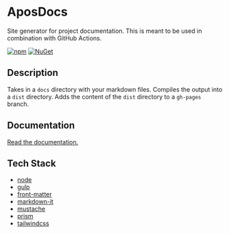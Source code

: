 # AposDocs
Site generator for project documentation. This is meant to be used in combination with GitHub Actions.

[![npm](https://img.shields.io/npm/v/apos-docs.svg)](https://www.npmjs.com/package/apos-docs) [![NuGet](https://img.shields.io/npm/dt/apos-docs.svg)](https://www.npmjs.com/package/apos-docs)

## Description
Takes in a `docs` directory with your markdown files. Compiles the output into a `dist` directory. Adds the content of the `dist` directory to a `gh-pages` branch.

## Documentation
[Read the documentation.](https://apostolique.github.io/AposDocs/)

## Tech Stack
* [node](https://nodejs.org)
* [gulp](https://gulpjs.com/)
* [front-matter](https://github.com/jxson/front-matter)
* [markdown-it](https://github.com/markdown-it/markdown-it)
* [mustache](https://github.com/janl/mustache.js)
* [prism](https://github.com/PrismJS/prism)
* [tailwindcss](https://tailwindcss.com/)
